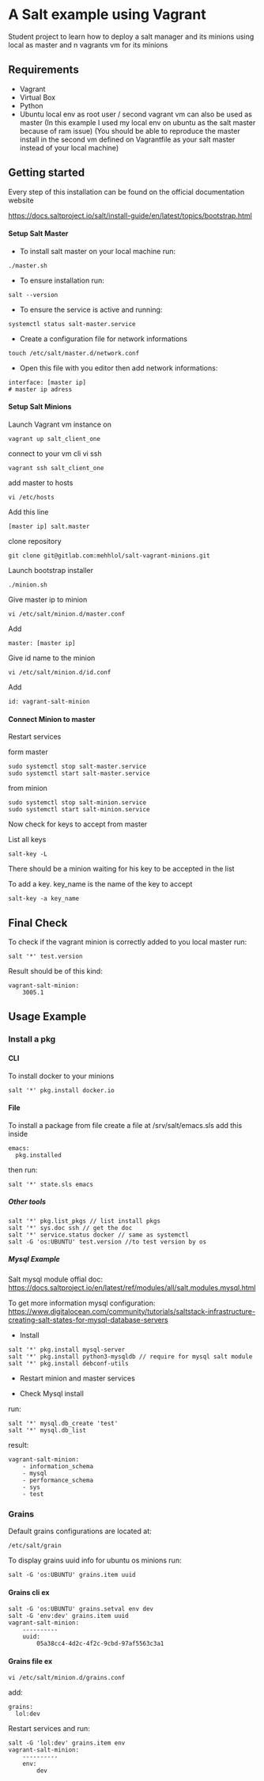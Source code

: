 # A Salt example using Vagrant

Student project to learn how to deploy a salt manager and its minions using
local as master and n vagrants vm for its minions

## Requirements

- Vagrant
- Virtual Box
- Python
- Ubuntu local env as root user / second vagrant vm can also be used as master
  (In this example I used my local env on ubuntu as the salt master because of
  ram issue)
  (You should be able to reproduce the master install in the second vm defined
  on Vagrantfile as your salt master instead of your local machine)

## Getting started

Every step of this installation can be found on the official documentation
website

https://docs.saltproject.io/salt/install-guide/en/latest/topics/bootstrap.html

#### Setup Salt Master

- To install salt master on your local machine run:
```
./master.sh
```

- To ensure installation run:
```
salt --version
```

- To ensure the service is active and running:
```
systemctl status salt-master.service
```

- Create a configuration file for network informations
```
touch /etc/salt/master.d/network.conf
```

- Open this file with you editor then add network informations:

```
interface: [master ip]
# master ip adress
```

#### Setup Salt Minions

Launch Vagrant vm instance on
```
vagrant up salt_client_one
```

connect to your vm cli vi ssh
```
vagrant ssh salt_client_one
```

add master to hosts
```
vi /etc/hosts
```
Add this line
```
[master ip] salt.master
```

clone repository
```
git clone git@gitlab.com:mehhlol/salt-vagrant-minions.git
```

Launch bootstrap installer
```
./minion.sh
```

Give master ip to minion
```
vi /etc/salt/minion.d/master.conf
```
Add
```
master: [master ip]
```

Give id name to the minion
```
vi /etc/salt/minion.d/id.conf
```
Add
```
id: vagrant-salt-minion
```

#### Connect Minion to master

Restart services

form master
```
sudo systemctl stop salt-master.service
sudo systemctl start salt-master.service
```
from minion
```
sudo systemctl stop salt-minion.service
sudo systemctl start salt-minion.service
```

Now check for keys to accept from master

List all keys
```
salt-key -L
```

There should be a minion waiting for his key to be accepted in the list

To add a key. key_name is the name of the key to accept
```
salt-key -a key_name
```

## Final Check

To check if the vagrant minion is correctly added to you local master run:
```
salt '*' test.version
```
Result should be of this kind:
```
vagrant-salt-minion:
    3005.1
```

## Usage Example

### Install a pkg

#### CLI

To install docker to your minions
```
salt '*' pkg.install docker.io
```

#### File

To install a package from file create a file at /srv/salt/emacs.sls
add this inside
```
emacs:
  pkg.installed
```
then run:
```
salt '*' state.sls emacs
```

##### Other tools
```
salt '*' pkg.list_pkgs // list install pkgs
salt '*' sys.doc ssh // get the doc
salt '*' service.status docker // same as systemctl
salt -G 'os:UBUNTU' test.version //to test version by os
```

##### Mysql Example

Salt mysql module offial doc:
https://docs.saltproject.io/en/latest/ref/modules/all/salt.modules.mysql.html

To get more information mysql configuration:
https://www.digitalocean.com/community/tutorials/saltstack-infrastructure-creating-salt-states-for-mysql-database-servers

- Install
```
salt '*' pkg.install mysql-server
salt '*' pkg.install python3-mysqldb // require for mysql salt module
salt '*' pkg.install debconf-utils
```

- Restart minion and master services

- Check Mysql install

run:
```
salt '*' mysql.db_create 'test'
salt '*' mysql.db_list
```

result:
```
vagrant-salt-minion:
    - information_schema
    - mysql
    - performance_schema
    - sys
    - test
```

### Grains

Default grains configurations are located at:
```
/etc/salt/grain
```

To display grains uuid info for ubuntu os minions run:
```
salt -G 'os:UBUNTU' grains.item uuid 
```

#### Grains cli ex

```
salt -G 'os:UBUNTU' grains.setval env dev
salt -G 'env:dev' grains.item uuid
vagrant-salt-minion:
    ----------
    uuid:
        05a38cc4-4d2c-4f2c-9cbd-97af5563c3a1
```

#### Grains file ex

```
vi /etc/salt/minion.d/grains.conf
```

add:
```
grains:
  lol:dev
```

Restart services and run:
```
salt -G 'lol:dev' grains.item env
vagrant-salt-minion:
    ----------
    env:
        dev
```
